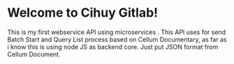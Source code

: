 Welcome to Cihuy Gitlab!
===================


This is my first webservice API using microservices . This API uses for send Batch Start and Query List process based on Cellum Documentary, 
as far as i know this is using node JS as backend core. Just put JSON format from Cellum Document.